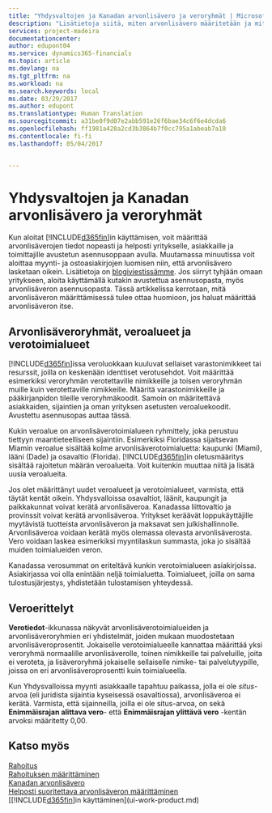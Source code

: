 ```yaml
---
title: "Yhdysvaltojen ja Kanadan arvonlisävero ja veroryhmät | Microsoft Docs"
description: "Lisätietoja siitä, miten arvonlisävero määritetään ja miten veroryhmiä, verotoimialueita ja verojen tietoja käsitellään."
services: project-madeira
documentationcenter: 
author: edupont04
ms.service: dynamics365-financials
ms.topic: article
ms.devlang: na
ms.tgt_pltfrm: na
ms.workload: na
ms.search.keywords: local
ms.date: 03/29/2017
ms.author: edupont
ms.translationtype: Human Translation
ms.sourcegitcommit: a31be0f9d07e2abb591e26f6bae34c6f6e4dcda6
ms.openlocfilehash: ff1981a428a2cd3b3864b7f0cc795a1abeab7a10
ms.contentlocale: fi-fi
ms.lasthandoff: 05/04/2017


---
```

# <a name="sales-tax-and-tax-groups-in-the-us-and-canada"></a>Yhdysvaltojen ja Kanadan arvonlisävero ja veroryhmät
Kun aloitat [!INCLUDE[d365fin](includes/d365fin_md.md)]in käyttämisen, voit määrittää arvonlisäverojen tiedot nopeasti ja helposti yritykselle, asiakkaille ja toimittajille avustetun asennusoppaan avulla. Muutamassa minuutissa voit aloittaa myynti- ja ostoasiakirjojen luomisen niin, että arvonlisävero lasketaan oikein. Lisätietoja on [blogiviestissämme](https://madeira.microsoft.com/blog/sales-tax-setup-made-easy).
Jos siirryt tyhjään omaan yritykseen, aloita käyttämällä kutakin avustettua asennusopasta, myös arvonlisäveron asennusopasta. Tässä artikkelissa kerrotaan, mitä arvonlisäveron määrittämisessä tulee ottaa huomioon, jos haluat määrittää arvonlisäveron itse.  

## <a name="tax-groups-tax-areas-and-tax-jurisdictions"></a>Arvonlisäveroryhmät, veroalueet ja verotoimialueet
[!INCLUDE[d365fin](includes/d365fin_md.md)]issa veroluokkaan kuuluvat sellaiset varastonimikkeet tai resurssit, joilla on keskenään identtiset verotusehdot. Voit määrittää esimerkiksi veroryhmän verotettaville nimikkeille ja toisen veroryhmän muille kuin verotettaville nimikkeille. Määritä varastonimikkeille ja pääkirjanpidon tileille veroryhmäkoodit. Samoin on määritettävä asiakkaiden, sijaintien ja oman yrityksen asetusten veroaluekoodit. Avustettu asennusopas auttaa tässä.  

Kukin veroalue on arvonlisäverotoimialueen ryhmittely, joka perustuu tiettyyn maantieteelliseen sijaintiin. Esimerkiksi Floridassa sijaitsevan Miamin veroalue sisältää kolme arvonlisäverotoimialuetta: kaupunki (Miami), lääni (Dade) ja osavaltio (Florida). [!INCLUDE[d365fin](includes/d365fin_md.md)]in oletusmääritys sisältää rajoitetun määrän veroalueita. Voit kuitenkin muuttaa niitä ja lisätä uusia veroalueita.  

Jos olet määrittänyt uudet veroalueet ja verotoimialueet, varmista, että täytät kentät oikein. Yhdysvalloissa osavaltiot, läänit, kaupungit ja paikkakunnat voivat kerätä arvonlisäveroa. Kanadassa liittovaltio ja provinssit voivat kerätä arvonlisäveroa. Yritykset keräävät loppukäyttäjille myytävistä tuotteista arvonlisäveron ja maksavat sen julkishallinnolle. Arvonlisäveroa voidaan kerätä myös olemassa olevasta arvonlisäverosta. Vero voidaan laskea esimerkiksi myyntilaskun summasta, joka jo sisältää muiden toimialueiden veron.  

Kanadassa verosummat on eriteltävä kunkin verotoimialueen asiakirjoissa. Asiakirjassa voi olla enintään neljä toimialuetta. Toimialueet, joilla on sama tulostusjärjestys, yhdistetään tulostamisen yhteydessä.  

## <a name="tax-details"></a>Veroerittelyt
**Verotiedot**-ikkunassa näkyvät arvonlisäverotoimialueiden ja arvonlisäveroryhmien eri yhdistelmät, joiden mukaan muodostetaan arvonlisäveroprosentit. Jokaiselle verotoimialueelle kannattaa määrittää yksi veroryhmä normaalille arvonlisäverolle, toinen nimikkeille tai palveluille, joita ei veroteta, ja lisäveroryhmä jokaiselle sellaiselle nimike- tai palvelutyypille, joissa on eri arvonlisäveroprosentti kuin toimialueella.  

Kun Yhdysvalloissa myynti asiakkaalle tapahtuu paikassa, jolla ei ole *situs*-arvoa (eli juridista sijaintia kyseisessä osavaltiossa), arvonlisäveroa ei kerätä. Varmista, että sijainneilla, joilla ei ole situs-arvoa, on sekä **Enimmäisrajan alittava vero**- että **Enimmäisrajan ylittävä vero** -kentän arvoksi määritetty 0,00.  

## <a name="see-also"></a>Katso myös
[Rahoitus](finance.md)  
[Rahoituksen määrittäminen](finance-setup-finance.md)  
[Kanadan arvonlisävero](ca-finance-tax.md)  
[Helposti suoritettava arvonlisäveron määrittäminen](https://madeira.microsoft.com/blog/sales-tax-setup-made-easy)  
[[!INCLUDE[d365fin](includes/d365fin_md.md)]in käyttäminen](ui-work-product.md)  

